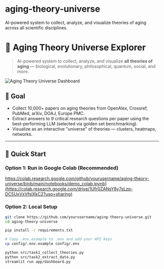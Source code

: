 # aging-theory-universe
AI-powered system to collect, analyze, and visualize theories of aging across all scientific disciplines.
# 🧬 Aging Theory Universe Explorer

> AI-powered system to collect, analyze, and visualize **all theories of aging** — biological, evolutionary, philosophical, quantum, social, and more.

![Aging Theory Universe Dashboard](docs/screenshot.png)

## 🎯 Goal

- Collect 10,000+ papers on aging theories from OpenAlex, Crossref, PubMed, arXiv, DOAJ, Europe PMC.
- Extract answers to 9 critical research questions per paper using the best-performing LLM (selected via golden set benchmarking).
- Visualize as an interactive "universe" of theories — clusters, heatmaps, networks.

---

## 🚀 Quick Start

### Option 1: Run in Google Colab (Recommended)

https://colab.research.google.com/github/yourusername/aging-theory-universe/blob/main/notebooks/demo_colab.ipynb](https://colab.research.google.com/drive/1Ufr0ZANsY8y7sLzp-DC5UxVxVfslXkC2?usp=sharing)

### Option 2: Local Setup

```bash
git clone https://github.com/yourusername/aging-theory-universe.git
cd aging-theory-universe

pip install -r requirements.txt

# Copy .env.example to .env and add your API keys
cp config/.env.example config/.env

python src/task1_collect_theories.py
python src/task2_extract_data.py
streamlit run app/dashboard.py
